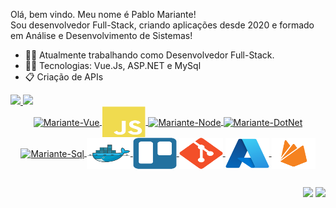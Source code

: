 Olá, bem vindo. Meu nome é Pablo Mariante! 
<br>
Sou desenvolvedor Full-Stack, criando aplicações desde 2020 e formado em Análise e Desenvolvimento de Sistemas!

- 👨‍💻 Atualmente trabalhando como Desenvolvedor Full-Stack.
- 🕵️‍♂️ Tecnologias: Vue.Js, ASP.NET e MySql
- 📋 Criação de APIs

<div align="center" style="display: flex; flex-direction: row;">
  <a href="https://github.com/mariante">
    <img height="150" src="https://github-readme-stats.vercel.app/api?username=mariante&count_private=true&include_all_commits=true&show_icons=true&theme=gruvbox&custom_title=Pablo%20Mariante"/>
    <img height="150" src="https://github-readme-stats.vercel.app/api/top-langs/?username=mariante&layout=compact&langs_count=7&theme=gruvbox"/>
  </a>
</div>
  
<div align="center">
  <a href="https://github.com/mariante">
    <img align="center" alt="Mariante-Vue" height="50" width="70" src="https://cdn.jsdelivr.net/gh/devicons/devicon/icons/vuejs/vuejs-original.svg">
    <img align="center" alt="Mariante-Js" height="50" width="70" src="https://raw.githubusercontent.com/devicons/devicon/master/icons/javascript/javascript-plain.svg">
    <img align="center" alt="Mariante-Node" height="50" width="70" src="https://cdn.jsdelivr.net/gh/devicons/devicon/icons/nodejs/nodejs-original.svg">
    <img align="center" alt="Mariante-DotNet" height="50" width="70" src="https://cdn.jsdelivr.net/gh/devicons/devicon/icons/dotnetcore/dotnetcore-original.svg">
    <img align="center" alt="Mariante-Sql" height="50" width="70" src="https://cdn.jsdelivr.net/gh/devicons/devicon/icons/mysql/mysql-original.svg">
    <img align="center" alt="Mariante-Docker" height="50" width="70" src="https://raw.githubusercontent.com/devicons/devicon/v2.14.0/icons/docker/docker-original.svg">
    <img align="center" alt="Mariante-Trello" height="50" width="70" src="https://raw.githubusercontent.com/devicons/devicon/v2.14.0/icons/trello/trello-plain.svg">
    <img align="center" alt="Mariante-Git" height="50" width="70" src="https://raw.githubusercontent.com/devicons/devicon/v2.14.0/icons/git/git-original.svg">
    <img align="center" alt="Mariante-Azure" height="50" width="70" src="https://raw.githubusercontent.com/devicons/devicon/v2.14.0/icons/azure/azure-original.svg">
    <img align="center" alt="Mariante-Firebase" height="50" width="70" src="https://raw.githubusercontent.com/devicons/devicon/v2.14.0/icons/firebase/firebase-plain.svg">
    <!--
    <img align="center" alt="Mariante-Ts" height="50" width="70" src="https://raw.githubusercontent.com/devicons/devicon/master/icons/typescript/typescript-plain.svg">
    <img align="center" alt="Mariante-HTML" height="50" width="70" src="https://raw.githubusercontent.com/devicons/devicon/master/icons/html5/html5-original.svg">
    <img align="center" alt="Mariante-CSS" height="50" width="70" src="https://raw.githubusercontent.com/devicons/devicon/master/icons/css3/css3-original.svg">
    <img align="center" alt="Mariante-Csharp" height="50" width="70" src="https://raw.githubusercontent.com/devicons/devicon/master/icons/csharp/csharp-original.svg">
    <img align="center" alt="Mariante-Php" height="50" width="70" src="https://cdn.jsdelivr.net/gh/devicons/devicon/icons/php/php-plain.svg">
    -->
  </a>
</div>
  
  ##
 
<div align="right">
  <a href="mailto:pablomariante.dm@live.com"><img src="https://img.shields.io/badge/-Gmail-%23333?style=for-the-badge&logo=gmail&logoColor=white" target="_blank"></a>
  <a href="https://www.linkedin.com/in/pablomariante/" target="_blank"><img src="https://img.shields.io/badge/-LinkedIn-%230077B5?style=for-the-badge&logo=linkedin&logoColor=white" target="_blank"></a>
</div>
